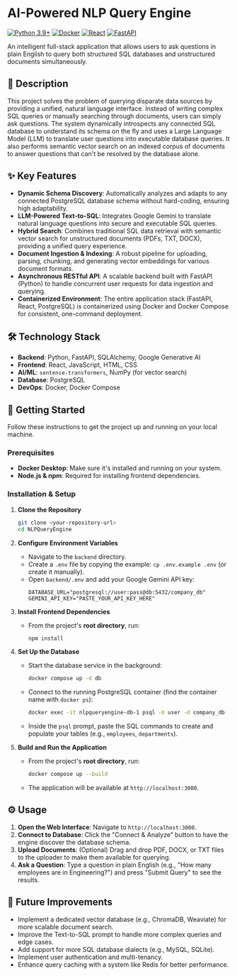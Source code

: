 # AI-Powered NLP Query Engine

[![Python 3.9+](https://img.shields.io/badge/python-3.9+-blue.svg)](https://www.python.org/downloads/release/python-390/)
[![Docker](https://img.shields.io/badge/docker-%230db7ed.svg?style=for-the-badge&logo=docker&logoColor=white)](https://www.docker.com/)
[![React](https://img.shields.io/badge/react-%2320232a.svg?style=for-the-badge&logo=react&logoColor=%2361DAFB)](https://reactjs.org/)
[![FastAPI](https://img.shields.io/badge/FastAPI-005571?style=for-the-badge&logo=fastapi)](https://fastapi.tiangolo.com/)

An intelligent full-stack application that allows users to ask questions in plain English to query both structured SQL databases and unstructured documents simultaneously.



## 📜 Description

This project solves the problem of querying disparate data sources by providing a unified, natural language interface. Instead of writing complex SQL queries or manually searching through documents, users can simply ask questions. The system dynamically introspects any connected SQL database to understand its schema on the fly and uses a Large Language Model (LLM) to translate user questions into executable database queries. It also performs semantic vector search on an indexed corpus of documents to answer questions that can't be resolved by the database alone.

## ✨ Key Features

* **Dynamic Schema Discovery**: Automatically analyzes and adapts to any connected PostgreSQL database schema without hard-coding, ensuring high adaptability.
* **LLM-Powered Text-to-SQL**: Integrates Google Gemini to translate natural language questions into secure and executable SQL queries.
* **Hybrid Search**: Combines traditional SQL data retrieval with semantic vector search for unstructured documents (PDFs, TXT, DOCX), providing a unified query experience.
* **Document Ingestion & Indexing**: A robust pipeline for uploading, parsing, chunking, and generating vector embeddings for various document formats.
* **Asynchronous RESTful API**: A scalable backend built with FastAPI (Python) to handle concurrent user requests for data ingestion and querying.
* **Containerized Environment**: The entire application stack (FastAPI, React, PostgreSQL) is containerized using Docker and Docker Compose for consistent, one-command deployment.

## 🛠️ Technology Stack

* **Backend**: Python, FastAPI, SQLAlchemy, Google Generative AI
* **Frontend**: React, JavaScript, HTML, CSS
* **AI/ML**: `sentence-transformers`, NumPy (for vector search)
* **Database**: PostgreSQL
* **DevOps**: Docker, Docker Compose

## 🚀 Getting Started

Follow these instructions to get the project up and running on your local machine.

### Prerequisites

* **Docker Desktop**: Make sure it's installed and running on your system.
* **Node.js & npm**: Required for installing frontend dependencies.

### Installation & Setup

1.  **Clone the Repository**
    ```bash
    git clone <your-repository-url>
    cd NLPQueryEngine
    ```

2.  **Configure Environment Variables**
    * Navigate to the `backend` directory.
    * Create a `.env` file by copying the example: `cp .env.example .env` (or create it manually).
    * Open `backend/.env` and add your Google Gemini API key:
        ```
        DATABASE_URL="postgresql://user:pass@db:5432/company_db"
        GEMINI_API_KEY="PASTE_YOUR_API_KEY_HERE"
        ```

3.  **Install Frontend Dependencies**
    * From the project's **root directory**, run:
        ```bash
        npm install
        ```

4.  **Set Up the Database**
    * Start the database service in the background:
        ```bash
        docker compose up -d db
        ```
    * Connect to the running PostgreSQL container (find the container name with `docker ps`):
        ```bash
        docker exec -it nlpqueryengine-db-1 psql -U user -d company_db
        ```
    * Inside the `psql` prompt, paste the SQL commands to create and populate your tables (e.g., `employees`, `departments`).

5.  **Build and Run the Application**
    * From the project's **root directory**, run:
        ```bash
        docker compose up --build
        ```
    * The application will be available at `http://localhost:3000`.

## ⚙️ Usage

1.  **Open the Web Interface**: Navigate to `http://localhost:3000`.
2.  **Connect to Database**: Click the "Connect & Analyze" button to have the engine discover the database schema.
3.  **Upload Documents**: (Optional) Drag and drop PDF, DOCX, or TXT files to the uploader to make them available for querying.
4.  **Ask a Question**: Type a question in plain English (e.g., "How many employees are in Engineering?") and press "Submit Query" to see the results.

## 🔮 Future Improvements

* Implement a dedicated vector database (e.g., ChromaDB, Weaviate) for more scalable document search.
* Improve the Text-to-SQL prompt to handle more complex queries and edge cases.
* Add support for more SQL database dialects (e.g., MySQL, SQLite).
* Implement user authentication and multi-tenancy.
* Enhance query caching with a system like Redis for better performance.


